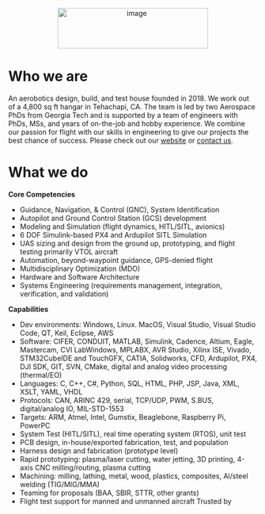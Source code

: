 <p align="center">
  <img width="304" height="82" alt="image" src="https://github.com/user-attachments/assets/731872c0-34d7-479d-9879-45aed75d2cbe" />
</p>

# Who we are
An aerobotics design, build, and test house founded in 2018. We work out of a 4,800 sq ft hangar in Tehachapi, CA. The team is led by two Aerospace PhDs from Georgia Tech and is supported by a team of engineers with PhDs, MSs, and years of on-the-job and hobby experience. We combine our passion for flight with our skills in engineering to give our projects the best chance of success. Please check out our [website](https://optim.aero/) or [contact us](mailto:info@optim.aero).

# What we do
<strong>Core Competencies</strong> 
- Guidance, Navigation, & Control (GNC), System Identification 
-	Autopilot and Ground Control Station (GCS) development
-	Modeling and Simulation (flight dynamics, HITL/SITL, avionics)
- 6 DOF Simulink-based PX4 and Ardupilot SITL Simulation
-	UAS sizing and design from the ground up, prototyping, and flight testing primarily VTOL aircraft
-	Automation, beyond-waypoint guidance, GPS-denied flight
-	Multidisciplinary Optimization (MDO)
-	Hardware and Software Architecture
-	Systems Engineering (requirements management, integration, verification, and validation)


<strong>Capabilities</strong>

- Dev environments: Windows, Linux. MacOS, Visual Studio, Visual Studio Code, QT, Keil, Eclipse, AWS
-	Software: CIFER, CONDUIT, MATLAB, Simulink, Cadence, Altium, Eagle, Mastercam, CVI LabWindows, MPLABX, AVR Studio, Xilinx ISE, Vivado, STM32CubeIDE and TouchGFX, CATIA, Solidworks, CFD, Ardupilot, PX4, DJI SDK, GIT, SVN, CMake, digital and analog video processing (thermal/EO)
-	Languages: C, C++, C#, Python, SQL, HTML, PHP, JSP, Java, XML, XSLT, YAML, VHDL
-	Protocols: CAN, ARINC 429, serial, TCP/UDP, PWM, S.BUS, digital/analog IO, MIL-STD-1553
-	Targets: ARM, Atmel, Intel, Gumstix, Beaglebone, Raspberry Pi, PowerPC
-	System Test (HITL/SITL), real time operating system (RTOS), unit test
-	PCB design, in-house/exported fabrication, test, and population 
-	Harness design and fabrication (prototype level)
-	Rapid prototyping: plasma/laser cutting, water jetting, 3D printing, 4-axis CNC milling/routing, plasma cutting 
-	Machining: milling, lathing, metal, wood, plastics, composites, Al/steel welding (TIG/MIG/MMA)
-	Teaming for proposals (BAA, SBIR, STTR, other grants)
-	Flight test support for manned and unmanned aircraft 
Trusted by


